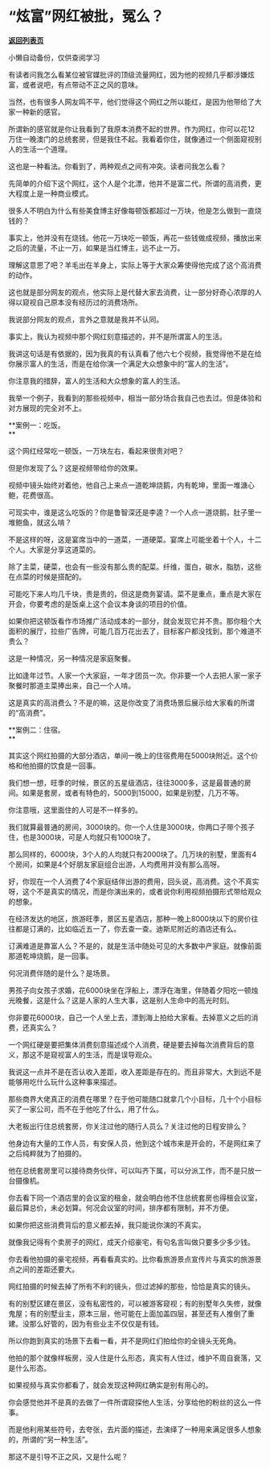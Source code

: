 # “炫富”网红被批，冤么？

[**返回列表页**](/gzh/记忆承载3)

小懒自动备份，仅供查阅学习

有读者问我怎么看某位被官媒批评的顶级流量网红，因为他的视频几乎都涉嫌炫富，或者说吧，有点带动不正之风的意味。  

  

当然，也有很多人网友鸣不平，他们觉得这个网红之所以能红，是因为他带给了大家一种新的感官。  

  

所谓新的感官就是你让我看到了我原本消费不起的世界。作为网红，你可以花12万住一晚澳门的总统套房，但是我住不起。我看着你住，就像通过一个侧面窥视别人的生活一个道理。  

  

这也是一种看法。你看到了，两种观点之间有冲突。读者问我怎么看？  

  

先简单的介绍下这个网红，这个人是个北漂，他并不是富二代，所谓的高消费，更大程度上是一种商业模式。  

  

很多人不明白为什么有些美食博主好像每顿饭都超过一万块，他是怎么做到一直烧钱的？  

  

事实上，他并没有在烧钱。他花一万块吃一顿饭，再花一些钱做成视频，播放出来之后的流量，不止一万，如果是当红博主，远不止一万。

  

理解这意思了吧？羊毛出在羊身上，实际上等于大家众筹使得他完成了这个高消费的动作。  

  

这也就是部分网友的观点，他实际上是代替大家去消费，让一部分好奇心浓厚的人得以窥视自己原本没有经历过的消费场所。  

  

我说部分网友的观点，言外之意就是我并不认同。

  

事实上，我认为视频中那个网红刻意描述的，并不是所谓富人的生活。

  

我讲这句话是有依据的，因为我真的有认真看了他六七个视频，我觉得他不是在给你展示富人的生活，而是在给你演一个满足大众想象中的“富人的生活”。  

  

你注意我的措辞，富人的生活和大众想象的富人的生活。  

  

我举一个例子，我看到的那些视频中，相当一部分场合我自己也去过。但是体验和对方展现的完全对不上。  

  

 **案例一：吃饭。  
**

  

这个网红经常吃一顿饭，一万块左右，看起来很贵对吧？  

  

但是你发现了么？这是视频带给你的效果。  

  

视频中镜头始终对着他，他自己上来点一道乾坤烧鹅，内有乾坤，里面一堆溏心鲍，花费很高。

  

可现实中，谁是这么吃饭的？你是鲁智深还是李逵？一个人点一道烧鹅，肚子里一堆鲍鱼，就这么啃？  

  

不是这样的呀，这是宴席当中的一道菜，一道硬菜。宴席上可能坐着十个人，十二个人。大家是分享这道菜的。

  

除了主菜，硬菜，也会有一些没有那么贵的配菜。纤维，蛋白，碳水，脂肪，这些在点菜的时候是搭配的。  

  

可能吃下来人均几千块，贵是贵的，但这是商务宴请。菜不是重点，重点是大家在开会，你要考虑的是饭桌上这个会议本身谈的项目的价值。  

  

如果你把这顿饭看作市场推广活动成本的一部分，就会发现它并不贵。那你租个大面积的展厅，拉些广告牌，可能几百万花出去了，目标客户都没找到，那个难道不贵么？  

  

这是一种情况，另一种情况是家庭聚餐。

  

比如逢年过节。人家一个大家庭，一年才团员一次。你非要一个人去把人家一家子聚餐时那道主菜捧出来，自己一个人啃。

  

这是真实的高消费么？不是的嘛，这是你改变了消费场景后展示给大家看的所谓的“高消费”。

  

 **案例二：住宿。  
**

  

其实这个网红拍摄的大部分酒店，单间一晚上的住宿费用在5000块附近。这个价格和他拍摄的饮食是一回事。  

  

我们想一想，旺季的时候，景区的五星级酒店，往往3000多，这是最普通的房间。如果是套房，或者有特色的，5000到15000，如果是别墅，几万不等。

  

你注意哦，这里面住的人可是不一样多的。

  

我们就算最普通的房间，3000块的。你一个人住是3000块，你两口子带个孩子住，也是3000块，可是人均就只有1000块了。  

  

那么同样的，6000块，3个人的人均就只有2000块了。几万块的别墅，里面有4个房间，如果是4个好朋友家庭组合出游，人均费用并没有那么高呀。  

  

好，你现在一个人消费了4个家庭结伴出游的费用，回头说，高消费。这个不真实呀，这个不是真实的情况，而是你演出来的，或者说你利用视频拍摄形式带给观众的想象。

  

在经济发达的地区，旅游旺季，景区五星酒店，那种一晚上8000块以下的房价往往都是订满的，比如临近五一了，你去查一查。迪斯尼附近的酒店还有么。  

  

订满难道是靠富人么？不是的，就是生活中随处可见的大多数中产家庭。就像前面那道乾坤烧鹅，是一回事。

  

何况消费伴随的是什么？是场景。

  

男孩子向女孩子求婚，花6000块坐在浮船上，漂浮在海里，伴随着夕阳吃一顿烛光晚餐，这是什么？这是人家的人生大事，这是别人生命中的高光时刻。  

  

你非要花6000块，自己一个人坐上去，漂到海上拍给大家看。去掉意义之后的消费，还真实么？

  

一个网红硬是要把集体消费刻意描述成个人消费，硬是要去掉每次消费背后的意义，那这不是窥视富人的生活，而是误导观众。

  

我说这一点并不是在否认收入差距，收入差距是存在的。而且非常大，大到远不是能够用吃什么玩什么这种事来描述。

  

那些商界大佬真正的消费在哪里？在于他可能随口就拿几个小目标，几十个小目标买了一家公司，而不在于他吃了什么，用了什么。

  

大老板出行住总统套房，你关注过他的随行人员么？关注过他的日程安排么？  

  

他身边有大量的工作人员，有安保人员，他到这个城市来是开会的，不是网红来了之后纯粹就为了拍摄的。

  

他在总统套房里可以接待商务伙伴，可以叫齐下属，可以分派工作，而不是只放一台摄像机。

  

你去看下同一个酒店里的会议室的租金，就会明白他不住总统套房也得租会议室，最后算总价，未必划算。何况会议室的时间，排序都有限制，并不方便。

  

如果你把这些消费背后的意义都去掉，我只能说你演的不真实。  

  

就像我记得有个卖房子的网红，成天介绍豪宅，有句名言叫做只要多少多少钱。  

  

你去看他拍摄的豪宅视频，再看看真实的。比你看旅游景点宣传片与真实的旅游景点之间的差距还要大。  

  

网红拍摄的时候去掉了所有不利的镜头，但过滤掉的那些，恰恰是真实的镜头。

  

有的别墅区建在景区，没有私密性的，可以被游客窥视；有的别墅年久失修，就像鬼屋；有的别墅业主，原本三层，他可能在上面加盖四层，甚至还有人推倒了重建。没那么好管的，因为有些业主不仅仅是有钱。

  

所以你跑到真实的场景下去看一看，并不是网红们拍给你的全镜头无死角。  

  

他拍的那个就像样板房，没人住是什么形态，真实有人住过，维护不周自衰落，又是什么形态。  

  

如果视频与真实你都看了，就会发现这种网红确实是别有用心的。  

  

你会感觉他并不是真的去做了一件所谓窥探他人生活，分享给他的粉丝的这么一件事。

  

而是他利用某些符号，去夸张，去片面的描述，去演绎了一种用来满足很多人想象的，所谓的“另一种生活”。

  

那这不是引导不正之风，又是什么呢？

